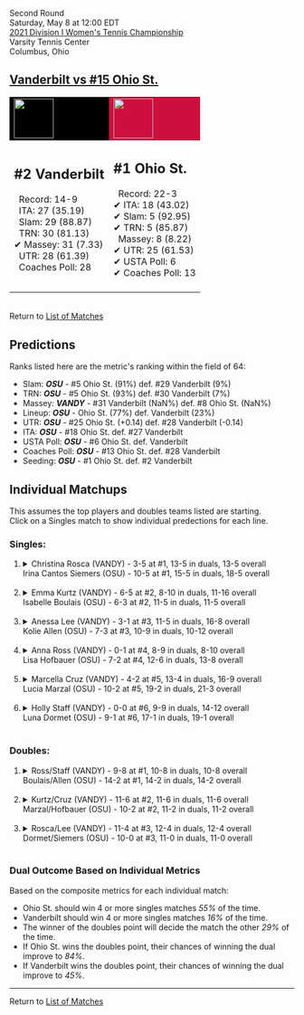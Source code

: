 Second Round  
Saturday, May 8 at 12:00 EDT  
[2021 Division I Women's Tennis Championship](../index.md)  
Varsity Tennis Center  
Columbus, Ohio  
## [Vanderbilt vs #15 Ohio St.](https://www.ncaa.com/game/5833693)  

<table><tr style="background-color: #d9d9d9 !important"><td style="background-color: #010101 !important"><img src="https://www.ncaa.com/sites/default/files/images/logos/schools/v/vanderbilt.70.png" width="70" height="70" /></td><td style="background-color: #CE0F3E !important"><img src="https://www.ncaa.com/sites/default/files/images/logos/schools/o/ohio-st.70.png" width="70" height="70" /></td></tr><tr>
<td>  

<h2>#2 Vanderbilt</h2>  
&nbsp; Record: 14-9<br>  
&nbsp; ITA: 27 (35.19)<br>  
&nbsp; Slam: 29 (88.87)<br>  
&nbsp; TRN: 30 (81.13)<br>  
&#10004; Massey: 31 (7.33)<br>  
&nbsp; UTR: 28 (61.39)<br>  
&nbsp; Coaches Poll: 28<br>  
<br>  

</td>
<td>  

<h2>#1 Ohio St.</h2>  
&nbsp; Record: 22-3<br>  
&#10004; ITA: 18 (43.02)<br>  
&#10004; Slam: 5 (92.95)<br>  
&#10004; TRN: 5 (85.87)<br>  
&nbsp; Massey: 8 (8.22)<br>  
&#10004; UTR: 25 (61.53)<br>  
&#10004; USTA Poll: 6<br>  
&#10004; Coaches Poll: 13<br>  
<br>  

</td>
</tr></table>  


<br>Return to [List of Matches](../index.md)  

## Predictions  

Ranks listed here are the metric's ranking within the field of 64:  
- Slam: ***OSU*** - #5 Ohio St. (91%) def. #29 Vanderbilt (9%)  
- TRN: ***OSU*** - #5 Ohio St. (93%) def. #30 Vanderbilt (7%)  
- Massey: ***VANDY*** - #31 Vanderbilt (NaN%) def. #8 Ohio St. (NaN%)  
- Lineup: ***OSU*** - Ohio St. (77%) def. Vanderbilt (23%)  
- UTR: ***OSU*** - #25 Ohio St. (+0.14) def. #28 Vanderbilt (-0.14)  
- ITA: ***OSU*** - #18 Ohio St. def. #27 Vanderbilt  
- USTA Poll: ***OSU*** - #6 Ohio St. def. Vanderbilt  
- Coaches Poll: ***OSU*** - #13 Ohio St. def. #28 Vanderbilt  
- Seeding: ***OSU*** - #1 Ohio St. def. #2 Vanderbilt  

## Individual Matchups  
This assumes the top players and doubles teams listed are starting.  
Click on a Singles match to show individual predections for each line.  

### Singles:  

<ol>
<li><details>
<summary markdown="span">Christina Rosca (VANDY) - 3-5 at #1, 13-5 in duals, 13-5 overall<br>Irina Cantos Siemers (OSU) - 10-5 at #1, 15-5 in duals, 18-5 overall</summary>
<h4>Predictions</h4><ul>
<li>Composite: <b><i>OSU</i></b> - Siemers (84%) def. Rosca (16%)</li>  
<li>Slam: <b><i>OSU</i></b> - Siemers (88%) def. Rosca (12%)</li>  
<li>TRN: <b><i>OSU</i></b> - Siemers (88%) def. Rosca (12%)</li>  
<li>Massey: <b><i>VANDY</i></b> - Rosca (NaN%) def. Siemers (NaN%)</li>  
<li>UTR: <b><i>OSU</i></b> - Siemers (76%) def. Rosca (24%)</li>  
<li>ITA: <b><i>OSU</i></b> - Siemers (24.34) def. Rosca (14.48)</li>  
</ul>
</details>&nbsp;</li>
<li><details>
<summary markdown="span">Emma Kurtz (VANDY) - 6-5 at #2, 8-10 in duals, 11-16 overall<br>Isabelle Boulais (OSU) - 6-3 at #2, 11-5 in duals, 11-5 overall</summary>
<h4>Predictions</h4><ul>
<li>Composite: <b><i>OSU</i></b> - Boulais (65%) def. Kurtz (35%)</li>  
<li>Slam: <b><i>OSU</i></b> - Boulais (68%) def. Kurtz (32%)</li>  
<li>TRN: <b><i>OSU</i></b> - Boulais (68%) def. Kurtz (32%)</li>  
<li>Massey: <b><i>VANDY</i></b> - Kurtz (NaN%) def. Boulais (NaN%)</li>  
<li>UTR: <b><i>OSU</i></b> - Boulais (59%) def. Kurtz (41%)</li>  
<li>ITA: <b><i>VANDY</i></b> - Kurtz (3.05) def. Boulais (2.65)</li>  
</ul>
</details>&nbsp;</li>
<li><details>
<summary markdown="span">Anessa Lee (VANDY) - 3-1 at #3, 11-5 in duals, 16-8 overall<br>Kolie Allen (OSU) - 7-3 at #3, 10-9 in duals, 10-12 overall</summary>
<h4>Predictions</h4><ul>
<li>Composite: <b><i>VANDY</i></b> - Lee (69%) def. Allen (31%)</li>  
<li>Slam: <b><i>VANDY</i></b> - Lee (53%) def. Allen (47%)</li>  
<li>TRN: <b><i>VANDY</i></b> - Lee (76%) def. Allen (24%)</li>  
<li>Massey: <b><i>VANDY</i></b> - Lee (NaN%) def. Allen (NaN%)</li>  
<li>UTR: <b><i>VANDY</i></b> - Lee (81%) def. Allen (19%)</li>  
<li>ITA: <b><i>VANDY</i></b> - Lee (2.64) def. Allen (1.59)</li>  
</ul>
</details>&nbsp;</li>
<li><details>
<summary markdown="span">Anna Ross (VANDY) - 0-1 at #4, 8-9 in duals, 8-10 overall<br>Lisa Hofbauer (OSU) - 7-2 at #4, 12-6 in duals, 13-8 overall</summary>
<h4>Predictions</h4><ul>
<li>Composite: <b><i>OSU</i></b> - Hofbauer (53%) def. Ross (47%)</li>  
<li>Slam: <b><i>OSU</i></b> - Hofbauer (59%) def. Ross (41%)</li>  
<li>TRN: <b><i>OSU</i></b> - Hofbauer (60%) def. Ross (40%)</li>  
<li>Massey: <b><i>VANDY</i></b> - Ross (NaN%) def. Hofbauer (NaN%)</li>  
<li>UTR: <b><i>VANDY</i></b> - Ross (61%) def. Hofbauer (39%)</li>  
<li>ITA: <b><i>OSU</i></b> - Hofbauer (2.47) def. Ross (2.20)</li>  
</ul>
</details>&nbsp;</li>
<li><details>
<summary markdown="span">Marcella Cruz (VANDY) - 4-2 at #5, 13-4 in duals, 16-9 overall<br>Lucia Marzal (OSU) - 10-2 at #5, 19-2 in duals, 21-3 overall</summary>
<h4>Predictions</h4><ul>
<li>Composite: <b><i>OSU</i></b> - Marzal (65%) def. Cruz (35%)</li>  
<li>Slam: <b><i>OSU</i></b> - Marzal (69%) def. Cruz (31%)</li>  
<li>TRN: <b><i>OSU</i></b> - Marzal (66%) def. Cruz (34%)</li>  
<li>Massey: <b><i>VANDY</i></b> - Cruz (NaN%) def. Marzal (NaN%)</li>  
<li>UTR: <b><i>OSU</i></b> - Marzal (61%) def. Cruz (39%)</li>  
<li>ITA: <b><i>OSU</i></b> - Marzal (3.08) def. Cruz (2.13)</li>  
</ul>
</details>&nbsp;</li>
<li><details>
<summary markdown="span">Holly Staff (VANDY) - 0-0 at #6, 9-9 in duals, 14-12 overall<br>Luna Dormet (OSU) - 9-1 at #6, 17-1 in duals, 19-1 overall</summary>
<h4>Predictions</h4><ul>
<li>Composite: <b><i>OSU</i></b> - Dormet (63%) def. Staff (37%)</li>  
<li>Slam: <b><i>OSU</i></b> - Dormet (57%) def. Staff (43%)</li>  
<li>TRN: <b><i>OSU</i></b> - Dormet (63%) def. Staff (37%)</li>  
<li>Massey: <b><i>VANDY</i></b> - Staff (NaN%) def. Dormet (NaN%)</li>  
<li>UTR: <b><i>OSU</i></b> - Dormet (70%) def. Staff (30%)</li>  
<li>ITA: <b><i>OSU</i></b> - Dormet (3.78) def. Staff (1.75)</li>  
</ul>
</details>&nbsp;</li>
</ol>

### Doubles:  

<ol>
<li><details>
<summary markdown="span">Ross/Staff (VANDY) - 9-8 at #1, 10-8 in duals, 10-8 overall<br>Boulais/Allen (OSU) - 14-2 at #1, 14-2 in duals, 14-2 overall</summary>
<br>Sorry, we don't have any metrics for this match
</details>&nbsp;</li>
<li><details>
<summary markdown="span">Kurtz/Cruz (VANDY) - 11-6 at #2, 11-6 in duals, 11-6 overall<br>Marzal/Hofbauer (OSU) - 10-2 at #2, 11-2 in duals, 11-2 overall</summary>
<br>Sorry, we don't have any metrics for this match
</details>&nbsp;</li>
<li><details>
<summary markdown="span">Rosca/Lee (VANDY) - 11-4 at #3, 12-4 in duals, 12-4 overall<br>Dormet/Siemers (OSU) - 10-0 at #3, 11-0 in duals, 11-0 overall</summary>
<br>Sorry, we don't have any metrics for this match
</details>&nbsp;</li>
</ol>

### Dual Outcome Based on Individual Metrics  
  
Based on the composite metrics for each individual match:  
- Ohio St. should win 4 or more singles matches _55%_ of the time.  
- Vanderbilt should win 4 or more singles matches _16%_ of the time.  
- The winner of the doubles point will decide the match the other _29%_ of the time.  
- If Ohio St. wins the doubles point, their chances of winning the dual improve to _84%_.  
- If Vanderbilt wins the doubles point, their chances of winning the dual improve to _45%_.  
  
------

Return to [List of Matches](../index.md)  
